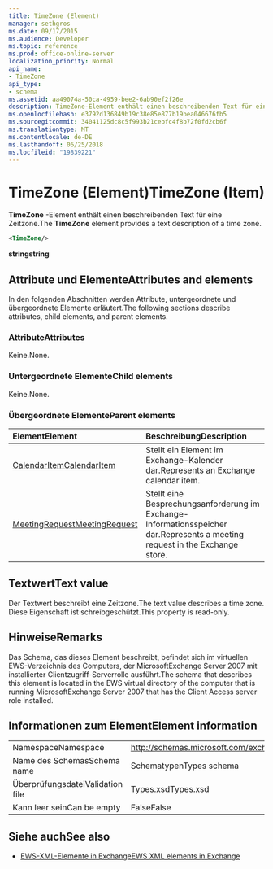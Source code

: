 ```yaml
---
title: TimeZone (Element)
manager: sethgros
ms.date: 09/17/2015
ms.audience: Developer
ms.topic: reference
ms.prod: office-online-server
localization_priority: Normal
api_name:
- TimeZone
api_type:
- schema
ms.assetid: aa49074a-50ca-4959-bee2-6ab90ef2f26e
description: TimeZone-Element enthält einen beschreibenden Text für eine Zeitzone.
ms.openlocfilehash: e3792d136849b19c38e85e877b19bea046676fb5
ms.sourcegitcommit: 34041125dc8c5f993b21cebfc4f8b72f0fd2cb6f
ms.translationtype: MT
ms.contentlocale: de-DE
ms.lasthandoff: 06/25/2018
ms.locfileid: "19839221"
---
```

# <a name="timezone-item"></a><span data-ttu-id="66a5e-103">TimeZone (Element)</span><span class="sxs-lookup"><span data-stu-id="66a5e-103">TimeZone (Item)</span></span>

<span data-ttu-id="66a5e-104">**TimeZone** -Element enthält einen beschreibenden Text für eine Zeitzone.</span><span class="sxs-lookup"><span data-stu-id="66a5e-104">The **TimeZone** element provides a text description of a time zone.</span></span> 
  
```xml
<TimeZone/>
```

 <span data-ttu-id="66a5e-105">**string**</span><span class="sxs-lookup"><span data-stu-id="66a5e-105">**string**</span></span>
## <a name="attributes-and-elements"></a><span data-ttu-id="66a5e-106">Attribute und Elemente</span><span class="sxs-lookup"><span data-stu-id="66a5e-106">Attributes and elements</span></span>

<span data-ttu-id="66a5e-107">In den folgenden Abschnitten werden Attribute, untergeordnete und übergeordnete Elemente erläutert.</span><span class="sxs-lookup"><span data-stu-id="66a5e-107">The following sections describe attributes, child elements, and parent elements.</span></span>
  
### <a name="attributes"></a><span data-ttu-id="66a5e-108">Attribute</span><span class="sxs-lookup"><span data-stu-id="66a5e-108">Attributes</span></span>

<span data-ttu-id="66a5e-109">Keine.</span><span class="sxs-lookup"><span data-stu-id="66a5e-109">None.</span></span>
  
### <a name="child-elements"></a><span data-ttu-id="66a5e-110">Untergeordnete Elemente</span><span class="sxs-lookup"><span data-stu-id="66a5e-110">Child elements</span></span>

<span data-ttu-id="66a5e-111">Keine.</span><span class="sxs-lookup"><span data-stu-id="66a5e-111">None.</span></span>
  
### <a name="parent-elements"></a><span data-ttu-id="66a5e-112">Übergeordnete Elemente</span><span class="sxs-lookup"><span data-stu-id="66a5e-112">Parent elements</span></span>

|<span data-ttu-id="66a5e-113">**Element**</span><span class="sxs-lookup"><span data-stu-id="66a5e-113">**Element**</span></span>|<span data-ttu-id="66a5e-114">**Beschreibung**</span><span class="sxs-lookup"><span data-stu-id="66a5e-114">**Description**</span></span>|
|:-----|:-----|
|[<span data-ttu-id="66a5e-115">CalendarItem</span><span class="sxs-lookup"><span data-stu-id="66a5e-115">CalendarItem</span></span>](calendaritem.md) <br/> |<span data-ttu-id="66a5e-116">Stellt ein Element im Exchange-Kalender dar.</span><span class="sxs-lookup"><span data-stu-id="66a5e-116">Represents an Exchange calendar item.</span></span>  <br/> |
|[<span data-ttu-id="66a5e-117">MeetingRequest</span><span class="sxs-lookup"><span data-stu-id="66a5e-117">MeetingRequest</span></span>](meetingrequest.md) <br/> |<span data-ttu-id="66a5e-118">Stellt eine Besprechungsanforderung im Exchange-Informationsspeicher dar.</span><span class="sxs-lookup"><span data-stu-id="66a5e-118">Represents a meeting request in the Exchange store.</span></span>  <br/> |
   
## <a name="text-value"></a><span data-ttu-id="66a5e-119">Textwert</span><span class="sxs-lookup"><span data-stu-id="66a5e-119">Text value</span></span>

<span data-ttu-id="66a5e-120">Der Textwert beschreibt eine Zeitzone.</span><span class="sxs-lookup"><span data-stu-id="66a5e-120">The text value describes a time zone.</span></span> <span data-ttu-id="66a5e-121">Diese Eigenschaft ist schreibgeschützt.</span><span class="sxs-lookup"><span data-stu-id="66a5e-121">This property is read-only.</span></span>
  
## <a name="remarks"></a><span data-ttu-id="66a5e-122">Hinweise</span><span class="sxs-lookup"><span data-stu-id="66a5e-122">Remarks</span></span>

<span data-ttu-id="66a5e-123">Das Schema, das dieses Element beschreibt, befindet sich im virtuellen EWS-Verzeichnis des Computers, der MicrosoftExchange Server 2007 mit installierter Clientzugriff-Serverrolle ausführt.</span><span class="sxs-lookup"><span data-stu-id="66a5e-123">The schema that describes this element is located in the EWS virtual directory of the computer that is running MicrosoftExchange Server 2007 that has the Client Access server role installed.</span></span>
  
## <a name="element-information"></a><span data-ttu-id="66a5e-124">Informationen zum Element</span><span class="sxs-lookup"><span data-stu-id="66a5e-124">Element information</span></span>

|||
|:-----|:-----|
|<span data-ttu-id="66a5e-125">Namespace</span><span class="sxs-lookup"><span data-stu-id="66a5e-125">Namespace</span></span>  <br/> |http://schemas.microsoft.com/exchange/services/2006/types  <br/> |
|<span data-ttu-id="66a5e-126">Name des Schemas</span><span class="sxs-lookup"><span data-stu-id="66a5e-126">Schema name</span></span>  <br/> |<span data-ttu-id="66a5e-127">Schematypen</span><span class="sxs-lookup"><span data-stu-id="66a5e-127">Types schema</span></span>  <br/> |
|<span data-ttu-id="66a5e-128">Überprüfungsdatei</span><span class="sxs-lookup"><span data-stu-id="66a5e-128">Validation file</span></span>  <br/> |<span data-ttu-id="66a5e-129">Types.xsd</span><span class="sxs-lookup"><span data-stu-id="66a5e-129">Types.xsd</span></span>  <br/> |
|<span data-ttu-id="66a5e-130">Kann leer sein</span><span class="sxs-lookup"><span data-stu-id="66a5e-130">Can be empty</span></span>  <br/> |<span data-ttu-id="66a5e-131">False</span><span class="sxs-lookup"><span data-stu-id="66a5e-131">False</span></span>  <br/> |
   
## <a name="see-also"></a><span data-ttu-id="66a5e-132">Siehe auch</span><span class="sxs-lookup"><span data-stu-id="66a5e-132">See also</span></span>



- [<span data-ttu-id="66a5e-133">EWS-XML-Elemente in Exchange</span><span class="sxs-lookup"><span data-stu-id="66a5e-133">EWS XML elements in Exchange</span></span>](ews-xml-elements-in-exchange.md)

